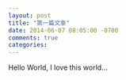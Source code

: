```yaml
---
layout: post
title: "第一篇文章"
date: 2014-06-07 08:05:00 -0700
comments: true
categories: 
---
```

<p>Hello World, I love this world...</p>
